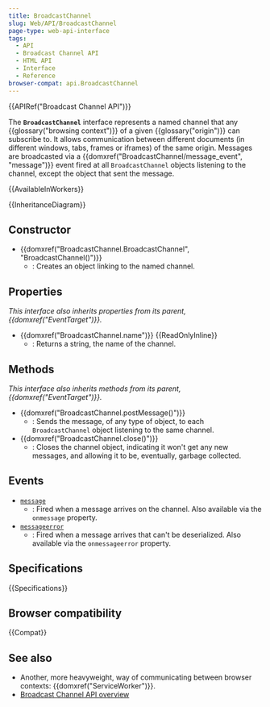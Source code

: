 ```yaml
---
title: BroadcastChannel
slug: Web/API/BroadcastChannel
page-type: web-api-interface
tags:
  - API
  - Broadcast Channel API
  - HTML API
  - Interface
  - Reference
browser-compat: api.BroadcastChannel
---
```


{{APIRef("Broadcast Channel API")}}

The **`BroadcastChannel`** interface represents a named channel that any {{glossary("browsing context")}} of a given {{glossary("origin")}} can subscribe to. It allows communication between different documents (in different windows, tabs, frames or iframes) of the same origin. Messages are broadcasted via a {{domxref("BroadcastChannel/message_event", "message")}} event fired at all `BroadcastChannel` objects listening to the channel, except the object that sent the message.

{{AvailableInWorkers}}

{{InheritanceDiagram}}

## Constructor

- {{domxref("BroadcastChannel.BroadcastChannel", "BroadcastChannel()")}}
  - : Creates an object linking to the named channel.

## Properties

_This interface also inherits properties from its parent, {{domxref("EventTarget")}}._

- {{domxref("BroadcastChannel.name")}} {{ReadOnlyInline}}
  - : Returns a string, the name of the channel.

## Methods

_This interface also inherits methods from its parent, {{domxref("EventTarget")}}._

- {{domxref("BroadcastChannel.postMessage()")}}
  - : Sends the message, of any type of object, to each `BroadcastChannel` object listening to the same channel.
- {{domxref("BroadcastChannel.close()")}}
  - : Closes the channel object, indicating it won't get any new messages, and allowing it to be, eventually, garbage collected.

## Events

- [`message`](/en-US/docs/Web/API/BroadcastChannel/message_event)
  - : Fired when a message arrives on the channel.
    Also available via the `onmessage` property.
- [`messageerror`](/en-US/docs/Web/API/BroadcastChannel/messageerror_event)
  - : Fired when a message arrives that can't be deserialized.
    Also available via the `onmessageerror` property.

## Specifications

{{Specifications}}

## Browser compatibility

{{Compat}}

## See also

- Another, more heavyweight, way of communicating between browser contexts: {{domxref("ServiceWorker")}}.
- [Broadcast Channel API overview](/en-US/docs/Web/API/Broadcast_Channel_API)
